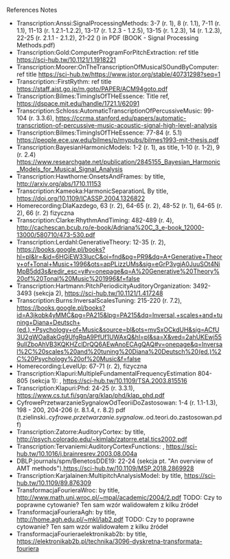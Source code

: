 References Notes

* Transcription:Anssi:SignalProcessingMethods: 3-7 (r. 1), 8 (r. 1.1), 7-11 (r. 1.1), 11-13 (r. 1.2.1-1.2.2), 13-17 (r. 1.2.3 - 1.2.5), 13-15 (r. 1.2.3), 14 (r. 1.2.3), 22-25 (r. 2.1.1 - 2.1.2), 21-22 () in PDF (BOOK - Signal Processing Methods.pdf)
* Transcription:Gold:ComputerProgramForPitchExtraction: ref title https://sci-hub.tw/10.1121/1.1918221
* Transcription:Moorer:OnTheTranscriptionOfMusicalSOundByComputer: ref title
https://sci-hub.tw/https://www.jstor.org/stable/40731298?seq=1
* Transcription::FirstRythm: ref title https://staff.aist.go.jp/m.goto/PAPER/ACM94goto.pdf
* Transcription:Bilmes:TimingIsOfTHeEssence: Title ref, https://dspace.mit.edu/handle/1721.1/62091
* Transcription:Schloss:AutomaticTranscriptionOfPercussiveMusic: 99-104 (r. 3.3.6), https://ccrma.stanford.edu/papers/automatic-transcription-of-percussive-music-acoustic-signal-high-level-analysis
* Transcription:Bilmes:TimingIsOfTHeEssence: 77-84 (r. 5.1) https://people.ece.uw.edu/bilmes/p/mypubs/bilmes1993-mit-thesis.pdf
* Transcription:BayesianHarmonicModels: 1-2 (r. 1), as title, 1-10 (r. 1-2), 9 (r. 2.4) https://www.researchgate.net/publication/2845155_Bayesian_Harmonic_Models_for_Musical_Signal_Analysis
* Transcription:Hawthorne:OnsetsAndFrames: by title, http://arxiv.org/abs/1710.11153
* Transcription:Kameoka:HarmonicSeparationL By title, https://doi.org/10.1109/ICASSP.2004.1326822
* Homerecording:DlaKazdego, 63 (r. 2), 64-65 (r. 2), 48-52 (r. 1), 64-65 (r. 2), 66 (r. 2) fizyczna
* Transcription:Clarke:RhythmAndTiming: 482-489 (r. 4), http://cachescan.bcub.ro/e-book/Adriana%20C_3_e-book_12000-13000/580710/473-530.pdf
* Transcription:Lerdahl:GenerativeTheory: 12-35 (r. 2), https://books.google.pl/books?hl=pl&lr=&id=6HGiEW33lucC&oi=fnd&pg=PR9&dq=A+Generative+Theory+of+Tonal+Music+1996&ots=apPLizzUMs&sig=eGrP3vgjA0JuuSOt4NiMpB5dd3s&redir_esc=y#v=onepage&q=A%20Generative%20Theory%20of%20Tonal%20Music%201996&f=false
* Transcription:Hartmann:PitchPeriodicityAuditoryOrganization: 3492-3493 (sekcja 2), https://sci-hub.tw/10.1121/1.417248
* Transcription:Burns:InversalScalesTuning: 215-220 (r. 7.2), https://books.google.pl/books?id=A3jkobk4yMMC&pg=PA215&lpg=PA215&dq=Inversal,+scales+and+tuning+Diana+Deutsch+(ed.),+Psychology+of+Music&source=bl&ots=mvSxOCkdUH&sig=ACfU3U2gWOa8akGg9UfgRqA9PfUf1UWAxQ&hl=pl&sa=X&ved=2ahUKEwj559uIlZboAhVB3KQKHZclDrQQ6AEwAnoECAgQAQ#v=onepage&q=Inversal%2C%20scales%20and%20tuning%20Diana%20Deutsch%20(ed.)%2C%20Psychology%20of%20Music&f=false
* Homerecording:LevelUp: 67-71 (r. 2), fizyczna
* Transcription:Klapuri:MultipleFundamentalFrequencyEstimation 804-805 (sekcja 1): , https://sci-hub.tw/10.1109/TSA.2003.815516
* Transcription:Klapuri:Phd: 24-25 (r. 3.3.1), https://www.cs.tut.fi/sgn/arg/klap/phd/klap_phd.pdf
* CyfrowePrzetwarzanieSygnalowOdTeoriiDoZastosowan: 1-4 (r. 1.1-1.3), 198 - 200, 204-206  (r. 8.1.4, r. 8.2) pdf (t.zielinski._.cyfrowe.przetwarzanie.sygnalow._.od.teori.do.zastosowan.pdf)
* Transcription:Zatorre:AuditoryCortex: by title, http://psych.colorado.edu/~kimlab/zatorre.etal.tics2002.pdf
* Transcription:Tervaniemi:AuditoryCortexFunctions: , https://sci-hub.tw/10.1016/j.brainresrev.2003.08.004a
* DBLP:journals/spm/BenetosDDE19: 22-24 (sekcja pt. "An overview of AMT methods"),https://sci-hub.tw/10.1109/MSP.2018.2869928
* Transcription:Karjalainen:MultipitchAnalysisModel: by title, https://sci-hub.tw/10.1109/89.876309
* TransformacjaFourieraWroc: by title, http://www.math.uni.wroc.pl/~mpal/academic/2004/2.pdf TODO: Czy to poprawne cytowanie? Ten sam wzór walidowałem z kilku źródeł
* TransformacjaFourieraAgh: by title, http://home.agh.edu.pl/~mkl/lab2.pdf  TODO: Czy to poprawne cytowanie? Ten sam wzór walidowałem z kilku źródeł
* TransformacjaFourieraelektronikab2b: by title, https://elektronikab2b.pl/technika/3096-dyskretna-transformata-fouriera